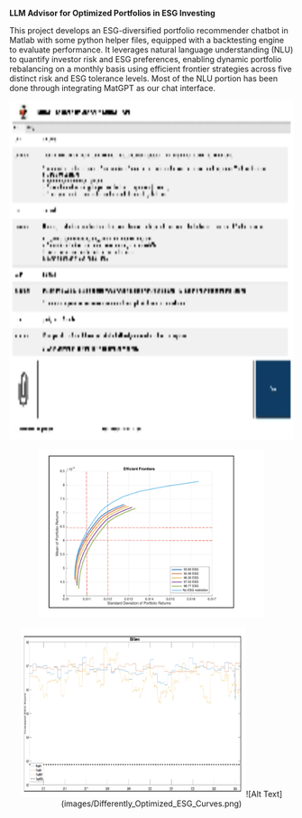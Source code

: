 **LLM Advisor for Optimized Portfolios in ESG Investing**

This project develops an ESG-diversified portfolio recommender chatbot in Matlab with some python helper files, equipped with a backtesting engine to evaluate performance. It leverages natural language understanding (NLU) to quantify investor risk and ESG preferences, enabling dynamic portfolio rebalancing on a monthly basis using efficient frontier strategies across five distinct risk and ESG tolerance levels. Most of the NLU portion has been done through integrating MatGPT as our chat interface.

<p align="center">
<img src="images/Chatbot_Preview_GIF_2.gif" width="600" height="600">
</p>

<p align="center">
<img src="images/ESG_EfficientFrontier.png" width="400" height="300">
</p>

<p align="center">
<img src="images/Differently_Optimized_ESG_Curves.png" width="400" height="300">![Alt Text](images/Differently_Optimized_ESG_Curves.png)
</p>












